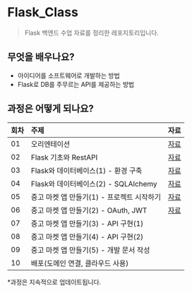 # Flask_Class

> Flask 백엔드 수업 자료를 정리한 레포지토리입니다.

## 무엇을 배우나요?
- 아이디어를 소프트웨어로 개발하는 방법
- Flask로 DB를 주무르는 API를 제공하는 방법

## 과정은 어떻게 되나요?
| 회차 | 주제 | 자료 |
| --- | :--- | --- |
| 01 | 오리엔테이션 | [자료](https://github.com/IEMHS-BRO/Flask_Class/tree/main/session01) |
| 02 | Flask 기초와 RestAPI | [자료](https://github.com/IEMHS-BRO/Flask_Class/tree/main/session02) |
| 03 | Flask와 데이터베이스(1) - 환경 구축 | [자료](https://github.com/IEMHS-BRO/Flask_Class/tree/main/session03) |
| 04 | Flask와 데이터베이스(2) - SQLAlchemy | [자료](https://github.com/IEMHS-BRO/Flask_Class/tree/main/session04) |
| 05 | 중고 마켓 앱 만들기(1) - 프로젝트 시작하기 | [자료](https://github.com/IEMHS-BRO/Flask_Class/tree/main/session05) |
| 06 | 중고 마켓 앱 만들기(2) - OAuth, JWT | [자료](https://github.com/IEMHS-BRO/Flask_Class/tree/main/session06) |
| 07 | 중고 마켓 앱 만들기(3) - API 구현(1) | |
| 08 | 중고 마켓 앱 만들기(4) - API 구현(2) | |
| 09 | 중고 마켓 앱 만들기(5) - 개발 문서 작성 | |
| 10 | 배포(도메인 연결, 클라우드 사용) | |

*과정은 지속적으로 업데이트됩니다.
